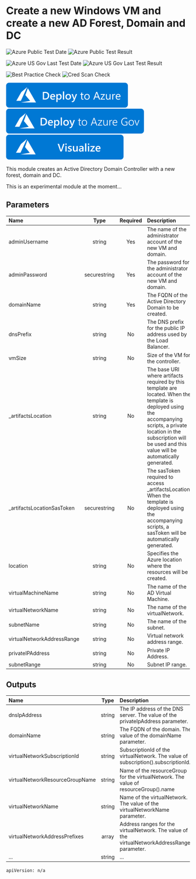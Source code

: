 # Create a new Windows VM and create a new AD Forest, Domain and DC

![Azure Public Test Date](https://azurequickstartsservice.blob.core.windows.net/badges/modules/active-directory-new-domain/0.9/PublicLastTestDate.svg)
![Azure Public Test Result](https://azurequickstartsservice.blob.core.windows.net/badges/modules/active-directory-new-domain/0.9/PublicDeployment.svg)

![Azure US Gov Last Test Date](https://azurequickstartsservice.blob.core.windows.net/badges/modules/active-directory-new-domain/0.9/FairfaxLastTestDate.svg)
![Azure US Gov Last Test Result](https://azurequickstartsservice.blob.core.windows.net/badges/modules/active-directory-new-domain/0.9/FairfaxDeployment.svg)

![Best Practice Check](https://azurequickstartsservice.blob.core.windows.net/badges/modules/active-directory-new-domain/0.9/BestPracticeResult.svg)
![Cred Scan Check](https://azurequickstartsservice.blob.core.windows.net/badges/modules/active-directory-new-domain/0.9/CredScanResult.svg)

[![Deploy To Azure](https://raw.githubusercontent.com/Azure/azure-quickstart-templates/master/1-CONTRIBUTION-GUIDE/images/deploytoazure.svg?sanitize=true)](https://portal.azure.com/#create/Microsoft.Template/uri/https%3A%2F%2Fraw.githubusercontent.com%2FAzure%2Fazure-quickstart-templates%2Fmaster%2Fmodules%2Factive-directory-new-domain%2F0.9%2Fazuredeploy.json)
[![Deploy To Azure US Gov](https://raw.githubusercontent.com/Azure/azure-quickstart-templates/master/1-CONTRIBUTION-GUIDE/images/deploytoazuregov.svg?sanitize=true)](https://portal.azure.us/#create/Microsoft.Template/uri/https%3A%2F%2Fraw.githubusercontent.com%2FAzure%2Fazure-quickstart-templates%2Fmaster%2Fmodules%2Factive-directory-new-domain%2F0.9%2Fazuredeploy.json)
[![Visualize](https://raw.githubusercontent.com/Azure/azure-quickstart-templates/master/1-CONTRIBUTION-GUIDE/images/visualizebutton.svg?sanitize=true)](http://armviz.io/#/?load=https%3A%2F%2Fraw.githubusercontent.com%2FAzure%2Fazure-quickstart-templates%2Fmaster%2Fmodules%2Factive-directory-new-domain%2F0.9%2Fazuredeploy.json)

This module creates an Active Directory Domain Controller with a new forest, domain and DC.

This is an experimental module at the moment...

## Parameters

| Name | Type | Required | Description |
| :------------- | :----------: | :----------: | :------------- |
| adminUsername | string | Yes | The name of the administrator account of the new VM and domain.|
| adminPassword | securestring | Yes | The password for the administrator account of the new VM and domain.|
| domainName | string | Yes | The FQDN of the Active Directory Domain to be created.|
| dnsPrefix | string | No | The DNS prefix for the public IP address used by the Load Balancer.|
| vmSize | string | No | Size of the VM for the controller.|
| _artifactsLocation | string | No | The base URI where artifacts required by this template are located. When the template is deployed using the accompanying scripts, a private location in the subscription will be used and this value will be automatically generated.|
| _artifactsLocationSasToken | securestring | No | The sasToken required to access _artifactsLocation.  When the template is deployed using the accompanying scripts, a sasToken will be automatically generated.|
| location | string | No | Specifies the Azure location where the resources will be created. |
| virtualMachineName | string | No | The name of the AD Virtual Machine.|
| virtualNetworkName | string | No | The name of the virtualNetwork.|
| subnetName | string | No | The name of the subnet.|
| virtualNetworkAddressRange | string | No | Virtual network address range.|
| privateIPAddress  | string | No | Private IP Address.|
| subnetRange  | string | No | Subnet IP range.|

## Outputs

| Name | Type | Description |
| :------------- | :----------: | :------------- |
| dnsIpAddress | string | The IP address of the DNS server. The value of the privateIpAddress parameter. |
| domainName | string | The FQDN of the domain. The value of the domainName parameter. |
| virtualNetworkSubscriptionId | string | SubscriptionId of the virtualNetwork. The value of subscription().subscriptionId. |
| virtualNetworkResourceGroupName | string | Name of the resourceGroup for the virtualNetwork.  The value of resourceGroup().name |
| virtualNetworkName | string | Name of the virtualNetwork.  The value of the virtualNetworkName parameter. |
| virtualNetworkAddressPrefixes | array | Address ranges for the virtualNetwork. The value of the virtualNetworkAddressRanges parameter. |
| ... | string | ... |


```apiVersion: n/a```
